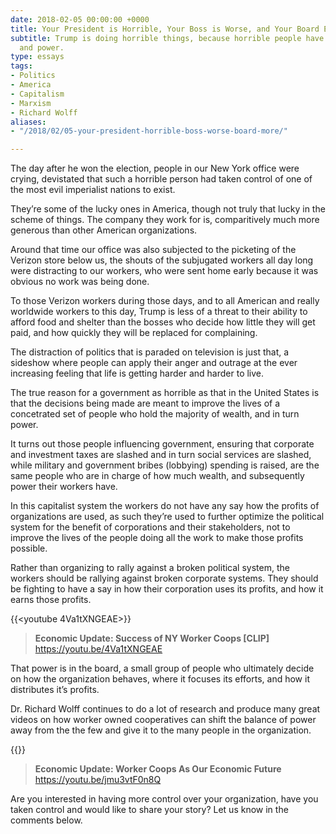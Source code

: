 ```yaml
---
date: 2018-02-05 00:00:00 +0000
title: Your President is Horrible, Your Boss is Worse, and Your Board Even More So
subtitle: Trump is doing horrible things, because horrible people have all the money
  and power.
type: essays
tags:
- Politics
- America
- Capitalism
- Marxism
- Richard Wolff
aliases:
- "/2018/02/05-your-president-horrible-boss-worse-board-more/"

---
```


The day after he won the election, people in our New York office were crying, devistated that such a horrible person had taken control of one of the most evil imperialist nations to exist.

They’re some of the lucky ones in America, though not truly that lucky in the scheme of things. The company they work for is, comparitively much more generous than other American organizations.

Around that time our office was also subjected to the picketing of the Verizon store below us, the shouts of the subjugated workers all day long were distracting to our workers, who were sent home early because it was obvious no work was being done.

To those Verizon workers during those days, and to all American and really worldwide workers to this day, Trump is less of a threat to their ability to afford food and shelter than the bosses who decide how little they will get paid, and how quickly they will be replaced for complaining.

The distraction of politics that is paraded on television is just that, a sideshow where people can apply their anger and outrage at the ever increasing feeling that life is getting harder and harder to live.

The true reason for a government as horrible as that in the United States is that the decisions being made are meant to improve the lives of a concetrated set of people who hold the majority of wealth, and in turn power.

It turns out those people influencing government, ensuring that corporate and investment taxes are slashed and in turn social services are slashed, while military and government bribes (lobbying) spending is raised, are the same people who are in charge of how much wealth, and subsequently power their workers have.

In this capitalist system the workers do not have any say how the profits of organizations are used, as such they’re used to further optimize the political system for the benefit of corporations and their stakeholders, not to improve the lives of the people doing all the work to make those profits possible.

Rather than organizing to rally against a broken political system, the workers should be rallying against broken corporate systems. They should be fighting to have a say in how their corporation uses its profits, and how it earns those profits.

{{<youtube 4Va1tXNGEAE>}}

> **Economic Update: Success of NY Worker Coops [CLIP]**
> https://youtu.be/4Va1tXNGEAE

That power is  in the board, a small group of people who ultimately decide on how the organization behaves, where it focuses its efforts, and how it distributes it’s profits.

Dr. Richard Wolff continues to do a lot of research and produce many great videos on how worker owned cooperatives can shift the balance of power away from the the few and give it to the many people in the organization.

{{<youtube jmu3vtF0n8Q>}}

> **Economic Update: Worker Coops As Our Economic Future**
> https://youtu.be/jmu3vtF0n8Q

Are you interested in having more control over your organization, have you taken control and would like to share your story? Let us know in the comments below.
